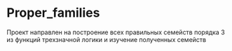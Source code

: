 # Proper_families
Проект направлен на построение всех правильных семейств порядка 3 из функций трехзначной логики и изучение полученных семейств
